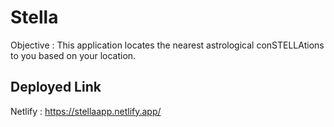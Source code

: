 # Stella

Objective : This application locates the nearest astrological conSTELLAtions to
            you based on your location.


## Deployed Link

Netlify : https://stellaapp.netlify.app/
